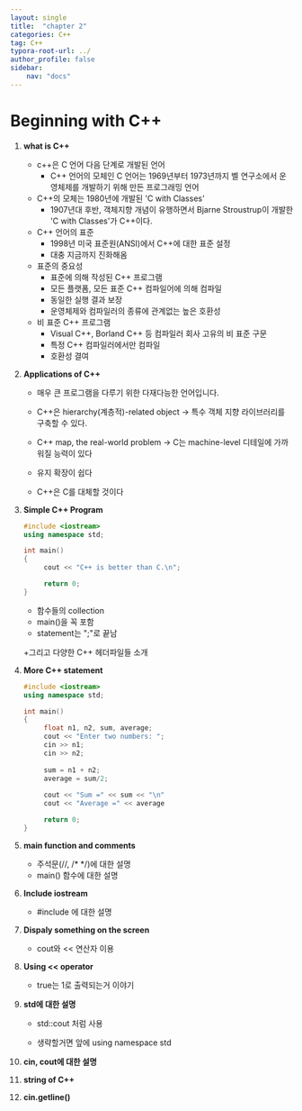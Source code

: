 ```yaml
---
layout: single
title:  "chapter 2"
categories: C++
tag: C++
typora-root-url: ../
author_profile: false
sidebar:
    nav: "docs"
---
```


# Beginning with C++

1. **what is C++**

   + c++은 C 언어 다음 단계로 개발된 언어
     + C++ 언어의 모체인 C 언어는 1969년부터 1973년까지 벨 연구소에서 운영체제를 개발하기 위해 만든 프로그래밍 언어
   + C++의 모체는 1980년에 개발된 'C with Classes'
     +  1907년대 후반, 객체지향 개념이 유행하면서 Bjarne Stroustrup이 개발한 'C with Classes'가 C++이다.
   + C++ 언어의 표준
     +  1998년 미국 표준원(ANSI)에서 C++에 대한 표준 설정
     + 대충 지금까지 진화해옴
   + 표준의 중요성
     +  표준에 의해 작성된 C++ 프로그램
       +  모든 플랫폼, 모든 표준 C++ 컴파일어에 의해 컴파일
       + 동일한 실행 결과 보장
       + 운영체제와 컴파일러의 종류에 관계없는 높은 호환성
   + 비 표준 C++ 프로그램
     +  Visual C++, Borland C++ 등 컴파일러 회사 고유의 비 표준 구문
       +  특정 C++ 컴파일러에서만 컴파일
     + 호환성 결여
       

2. **Applications of C++**

   +  매우 큰 프로그램을 다루기 위한 다재다능한 언어입니다.

   + C++은 hierarchy(계층적)-related object -> 특수 객체 지향 라이브러리를 구축할 수 있다.

   + C++ map, the real-world problem -> C는 machine-level 디테일에 가까워질 능력이 있다

   + 유지 확장이 쉽다

   + C++은 C를 대체할 것이다

     

3. **Simple C++ Program**

   ```c++
   #include <iostream>
   using namespace std;
   
   int main()
   {
   		cout << "C++ is better than C.\n";
   
   		return 0;
   } 
   ```

   + 함수들의 collection
   + main()을 꼭 포함
   + statement는 ";"로 끝남

   +그리고 다양한 C++ 헤더파일들 소개

4. **More C++ statement** 

   ```c++
   #include <iostream>
   using namespace std;
   
   int main()
   {
       	float n1, n2, sum, average;
   		cout << "Enter two numbers: ";
   		cin >> n1;
       	cin >> n2;
       
       	sum = n1 + n2;
       	average = sum/2;
       
       	cout << "Sum =" << sum << "\n"
   		cout << "Average =" << average
   
   		return 0;
   } 
   ```

   

5. **main function and comments**

   + 주석문(//, /* */)에 대한 설명
   + main() 함수에 대한 설명
     

6. **Include iostream**

   + #include <iostream>에 대한 설명

7. **Dispaly something on the screen**

   + cout와 << 연산자 이용

   

8. **Using << operator** 
   +  true는 1로 출력되는거 이야기
     

9. **std에 대한 설명**

   +  std::cout 처럼 사용

   + 생략할거면 앞에 using namespace std
     

10. **cin, cout에 대한 설명**

11. **string of C++**

12. **cin.getline()**